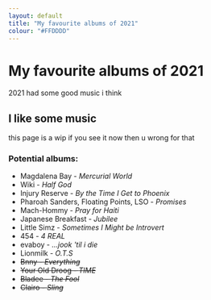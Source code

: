 ```yaml
---
layout: default
title: "My favourite albums of 2021"
colour: "#FFDDDD"
---
```


# My favourite albums of 2021

2021 had some good music i think

## I like some music

this page is a wip if you see it now then u wrong for that

### Potential albums:

- Magdalena Bay - *Mercurial World*
- Wiki - *Half God*
- Injury Reserve - *By the Time I Get to Phoenix*
- Pharoah Sanders, Floating Points, LSO - *Promises*
- Mach-Hommy - *Pray for Haiti*
- Japanese Breakfast - *Jubilee*
- Little Simz - *Sometimes I Might be Introvert*
- 454 - *4 REAL*
- evaboy - *...jook 'til i die*
- Lionmilk - *O.T.S*
- ~~Bnny - *Everything*~~
- ~~Your Old Droog - *TIME*~~
- ~~Bladee - *The Fool*~~
- ~~Clairo - *Sling*~~